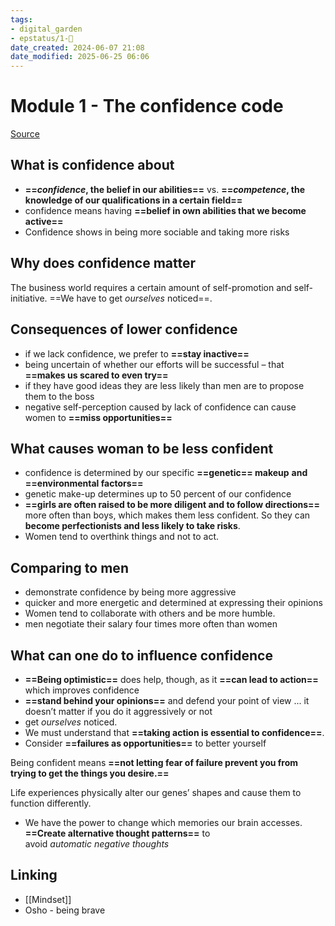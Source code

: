 ```yaml
---
tags: 
- digital_garden
- epstatus/1-🌱
date_created: 2024-06-07 21:08
date_modified: 2025-06-25 06:06
---
```

# Module 1 - The confidence code

[Source](https://www.blinkist.com/en/nc/reader/the-confidence-code-en)

## What is confidence about

* **==_confidence_, the belief in our abilities==** vs. **==_competence_, the knowledge of our qualifications in a certain field==**
* confidence means having **==belief in own abilities that we become active==**
* Confidence shows in being more sociable and taking more risks

## Why does confidence matter

The business world requires a certain amount of self-promotion and self-initiative. ==We have to get _ourselves_ noticed==.

## Consequences of lower confidence

* if we lack confidence, we prefer to **==stay inactive==**
* being uncertain of whether our efforts will be successful – that **==makes us scared to even try==**
* if they have good ideas they are less likely than men are to propose them to the boss
* negative self-perception caused by lack of confidence can cause women to **==miss opportunities==**

## What causes woman to be less confident

* confidence is determined by our specific **==genetic== makeup** **and ==environmental factors==**
* genetic make-up determines up to 50 percent of our confidence
* **==girls are often raised to be more diligent and to follow directions==** more often than boys, which makes them less confident. So they can **become perfectionists and less likely to take risks**.
* Women tend to overthink things and not to act.

## Comparing to men

* demonstrate confidence by being more aggressive
* quicker and more energetic and determined at expressing their opinions
* Women tend to collaborate with others and be more humble.
* men negotiate their salary four times more often than women

## What can one do to influence confidence

* **==Being optimistic==** does help, though, as it **==can lead to action==** which improves confidence
* **==stand behind your opinions==** and defend your point of view ... it doesn’t matter if you do it aggressively or not
* get _ourselves_ noticed.
* We must understand that **==taking action is essential to confidence==**.
* Consider **==failures as opportunities==** to better yourself

Being confident means **==not letting fear of failure prevent you from trying to get the things you desire.==** 

Life experiences physically alter our genes’ shapes and cause them to function differently.
+ We have the power to change which memories our brain accesses. **==Create alternative thought patterns==** to avoid _automatic_ _negative_ _thoughts_

## Linking

* [[Mindset]]
* Osho - being brave

